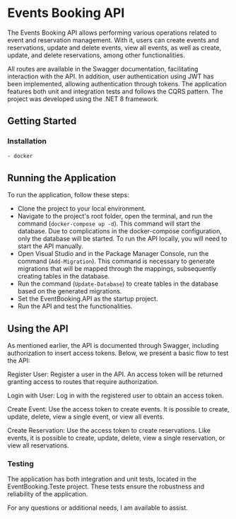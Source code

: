 # Events Booking API

The Events Booking API allows performing various operations related to event and reservation management. With it, users can create events and reservations, update and delete events, view all events, as well as create, update, and delete reservations, among other functionalities.

All routes are available in the Swagger documentation, facilitating interaction with the API. In addition, user authentication using JWT has been implemented, allowing authentication through tokens. The application features both unit and integration tests and follows the CQRS pattern. The project was developed using the .NET 8 framework.

## Getting Started

### Installation
```bash
- docker
```


## Running the Application

To run the application, follow these steps:

- Clone the project to your local environment.
- Navigate to the project's root folder, open the terminal, and run the command (`docker-compose up -d`). This command will start the database. Due to complications in the docker-compose configuration, only the database will be started. To run the API locally, you will need to start the API manually.
- Open Visual Studio and in the Package Manager Console, run the command (`Add-Migration`). This command is necessary to generate migrations that will be mapped through the mappings, subsequently creating tables in the database.
- Run the command  (`Update-Database`) to create tables in the database based on the generated migrations.
- Set the EventBooking.API as the startup project.
- Run the API and test the functionalities.

## Using the API

As mentioned earlier, the API is documented through Swagger, including authorization to insert access tokens. Below, we present a basic flow to test the API:

Register User: Register a user in the API. An access token will be returned granting access to routes that require authorization.

Login with User: Log in with the registered user to obtain an access token.

Create Event: Use the access token to create events. It is possible to create, update, delete, view a single event, or view all events.

Create Reservation: Use the access token to create reservations. Like events, it is possible to create, update, delete, view a single reservation, or view all reservations.

### Testing

The application has both integration and unit tests, located in the EventBooking.Teste project. These tests ensure the robustness and reliability of the application.

For any questions or additional needs, I am available to assist.


